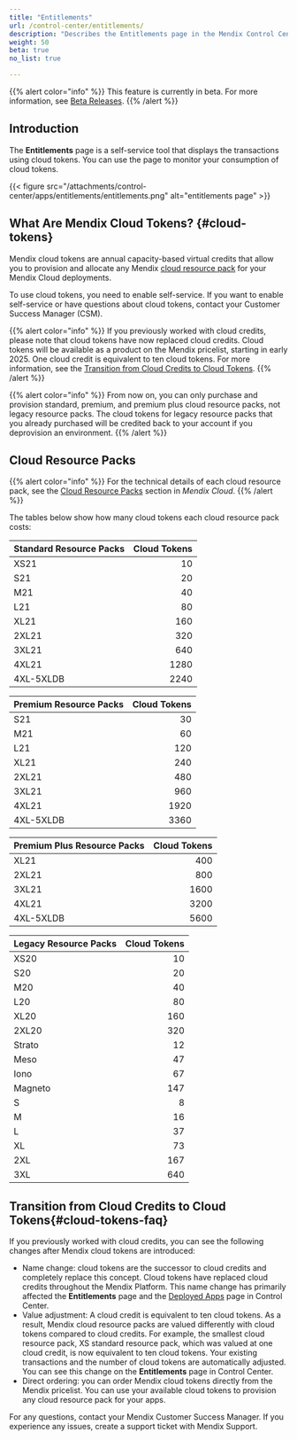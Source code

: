 ```yaml
---
title: "Entitlements"
url: /control-center/entitlements/
description: "Describes the Entitlements page in the Mendix Control Center."
weight: 50
beta: true
no_list: true 

---
```


{{% alert color="info" %}}
This feature is currently in beta. For more information, see [Beta Releases](/releasenotes/beta-features/).
{{% /alert %}}

## Introduction

The **Entitlements** page is a self-service tool that displays the transactions using cloud tokens. You can use the page to monitor your consumption of cloud tokens.

{{< figure src="/attachments/control-center/apps/entitlements/entitlements.png" alt="entitlements page" >}}

## What Are Mendix Cloud Tokens? {#cloud-tokens}

Mendix cloud tokens are annual capacity-based virtual credits that allow you to provision and allocate any Mendix [cloud resource pack](/developerportal/deploy/mendix-cloud-deploy/#resource-pack) for your Mendix Cloud deployments.

To use cloud tokens, you need to enable self-service. If you want to enable self-service or have questions about cloud tokens, contact your Customer Success Manager (CSM).

{{% alert color="info" %}}
If you previously worked with cloud credits, please note that cloud tokens have now replaced cloud credits. Cloud tokens will be available as a product on the Mendix pricelist, starting in early 2025. One cloud credit is equivalent to ten cloud tokens. For more information, see the [Transition from Cloud Credits to Cloud Tokens](#cloud-tokens-faq).
{{% /alert %}}

{{% alert color="info" %}}
From now on, you can only purchase and provision standard, premium, and premium plus cloud resource packs, not legacy resource packs. The cloud tokens for legacy resource packs that you already purchased will be credited back to your account if you deprovision an environment.
{{% /alert %}}

## Cloud Resource Packs

{{% alert color="info" %}}
For the technical details of each cloud resource pack, see the [Cloud Resource Packs](/developerportal/deploy/mendix-cloud-deploy/#resource-pack) section in *Mendix Cloud*.
{{% /alert %}}

The tables below show how many cloud tokens each cloud resource pack costs:

| Standard Resource Packs | Cloud Tokens |
| --- | --: |
| XS21 | 10 |
| S21 | 20 |
| M21 | 40 |
| L21 | 80 |
| XL21 | 160 |
| 2XL21 | 320 |
| 3XL21 | 640 |
| 4XL21 | 1280 |
| 4XL-5XLDB | 2240 |

|Premium Resource Packs | Cloud Tokens |
| --- | --: |
| S21 | 30 |
| M21 | 60 |
| L21 | 120 |
| XL21 | 240 |
| 2XL21 | 480 |
| 3XL21 | 960 |
| 4XL21 | 1920 |
| 4XL-5XLDB | 3360 |

|Premium Plus Resource Packs | Cloud Tokens |
| --- | --: |
| XL21 | 400 |
| 2XL21 | 800 |
| 3XL21 | 1600 |
| 4XL21 | 3200 |
| 4XL-5XLDB | 5600 |

| Legacy Resource Packs | Cloud Tokens |
| --- | --: |
| XS20 | 10 |
| S20 | 20 |
| M20 | 40 |
| L20 | 80 |
| XL20 | 160 |
| 2XL20 | 320 |
| Strato | 12 |
| Meso | 47 |
| Iono | 67 |
| Magneto | 147 |
| S | 8 |
| M | 16 |
| L | 37 |
| XL | 73 |
| 2XL | 167 |
| 3XL | 640 |

## Transition from Cloud Credits to Cloud Tokens{#cloud-tokens-faq}

If you previously worked with cloud credits, you can see the following changes after Mendix cloud tokens are introduced:

* Name change: cloud tokens are the successor to cloud credits and completely replace this concept. Cloud tokens have replaced cloud credits throughout the Mendix Platform. This name change has primarily affected the **Entitlements** page and the [Deployed Apps](/control-center/deployed-apps/) page in Control Center.
* Value adjustment: A cloud credit is equivalent to ten cloud tokens. As a result, Mendix cloud resource packs are valued differently with cloud tokens compared to cloud credits. For example, the smallest cloud resource pack, XS standard resource pack, which was valued at one cloud credit, is now equivalent to ten cloud tokens. Your existing transactions and the number of cloud tokens are automatically adjusted. You can see this change on the **Entitlements** page in Control Center. 
* Direct ordering: you can order Mendix cloud tokens directly from the Mendix pricelist. You can use your available cloud tokens to provision any cloud resource pack for your apps.

For any questions, contact your Mendix Customer Success Manager. If you experience any issues, create a support ticket with Mendix Support.

